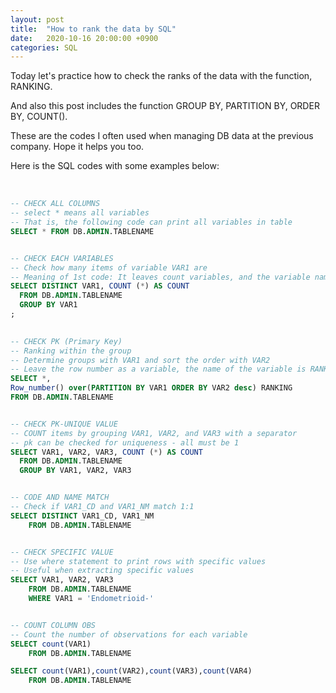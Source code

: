 ```yaml
---
layout: post
title:  "How to rank the data by SQL"
date:   2020-10-16 20:00:00 +0900
categories: SQL
---
```


Today let's practice how to check the ranks of the data with the function, RANKING. <br />

And also this post includes the function GROUP BY, PARTITION BY, ORDER BY, COUNT().  <br />

These are the codes I often used when managing DB data at the previous company. Hope it helps you too. <br />

Here is the SQL codes with some examples below: <br /><br />


```sql

-- CHECK ALL COLUMNS 
-- select * means all variables
-- That is, the following code can print all variables in table
SELECT * FROM DB.ADMIN.TABLENAME 


-- CHECK EACH VARIABLES 
-- Check how many items of variable VAR1 are
-- Meaning of 1st code: It leaves count variables, and the variable name is COUNT
SELECT DISTINCT VAR1, COUNT (*) AS COUNT 
  FROM DB.ADMIN.TABLENAME 
  GROUP BY VAR1 
; 

  
-- CHECK PK (Primary Key) 
-- Ranking within the group
-- Determine groups with VAR1 and sort the order with VAR2
-- Leave the row number as a variable, the name of the variable is RANKING
SELECT *, 
Row_number() over(PARTITION BY VAR1 ORDER BY VAR2 desc) RANKING 
FROM DB.ADMIN.TABLENAME 


-- CHECK PK-UNIQUE VALUE
-- COUNT items by grouping VAR1, VAR2, and VAR3 with a separator
-- pk can be checked for uniqueness - all must be 1
SELECT VAR1, VAR2, VAR3, COUNT (*) AS COUNT
  FROM DB.ADMIN.TABLENAME 
  GROUP BY VAR1, VAR2, VAR3


-- CODE AND NAME MATCH
-- Check if VAR1_CD and VAR1_NM match 1:1
SELECT DISTINCT VAR1_CD, VAR1_NM  
    FROM DB.ADMIN.TABLENAME 


-- CHECK SPECIFIC VALUE
-- Use where statement to print rows with specific values
-- Useful when extracting specific values
SELECT VAR1, VAR2, VAR3
    FROM DB.ADMIN.TABLENAME
    WHERE VAR1 = 'Endometrioid-'


-- COUNT COLUMN OBS
-- Count the number of observations for each variable
SELECT count(VAR1)
    FROM DB.ADMIN.TABLENAME

SELECT count(VAR1),count(VAR2),count(VAR3),count(VAR4)
    FROM DB.ADMIN.TABLENAME

```

<br />




